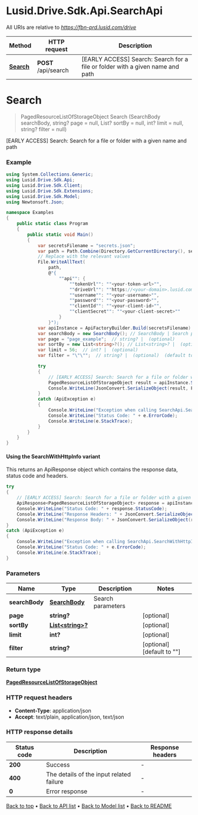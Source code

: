# Lusid.Drive.Sdk.Api.SearchApi

All URIs are relative to *https://fbn-prd.lusid.com/drive*

| Method | HTTP request | Description |
|--------|--------------|-------------|
| [**Search**](SearchApi.md#search) | **POST** /api/search | [EARLY ACCESS] Search: Search for a file or folder with a given name and path |

<a id="search"></a>
# **Search**
> PagedResourceListOfStorageObject Search (SearchBody searchBody, string? page = null, List<string>? sortBy = null, int? limit = null, string? filter = null)

[EARLY ACCESS] Search: Search for a file or folder with a given name and path

### Example
```csharp
using System.Collections.Generic;
using Lusid.Drive.Sdk.Api;
using Lusid.Drive.Sdk.Client;
using Lusid.Drive.Sdk.Extensions;
using Lusid.Drive.Sdk.Model;
using Newtonsoft.Json;

namespace Examples
{
    public static class Program
    {
        public static void Main()
        {
            var secretsFilename = "secrets.json";
            var path = Path.Combine(Directory.GetCurrentDirectory(), secretsFilename);
            // Replace with the relevant values
            File.WriteAllText(
                path, 
                @"{
                    ""api"": {
                        ""tokenUrl"": ""<your-token-url>"",
                        ""driveUrl"": ""https://<your-domain>.lusid.com/drive"",
                        ""username"": ""<your-username>"",
                        ""password"": ""<your-password>"",
                        ""clientId"": ""<your-client-id>"",
                        ""clientSecret"": ""<your-client-secret>""
                    }
                }");
            var apiInstance = ApiFactoryBuilder.Build(secretsFilename).Api<SearchApi>();
            var searchBody = new SearchBody(); // SearchBody | Search parameters
            var page = "page_example";  // string? |  (optional) 
            var sortBy = new List<string>?(); // List<string>? |  (optional) 
            var limit = 56;  // int? |  (optional) 
            var filter = "\"\"";  // string? |  (optional)  (default to "")

            try
            {
                // [EARLY ACCESS] Search: Search for a file or folder with a given name and path
                PagedResourceListOfStorageObject result = apiInstance.Search(searchBody, page, sortBy, limit, filter);
                Console.WriteLine(JsonConvert.SerializeObject(result, Formatting.Indented));
            }
            catch (ApiException e)
            {
                Console.WriteLine("Exception when calling SearchApi.Search: " + e.Message);
                Console.WriteLine("Status Code: " + e.ErrorCode);
                Console.WriteLine(e.StackTrace);
            }
        }
    }
}
```

#### Using the SearchWithHttpInfo variant
This returns an ApiResponse object which contains the response data, status code and headers.

```csharp
try
{
    // [EARLY ACCESS] Search: Search for a file or folder with a given name and path
    ApiResponse<PagedResourceListOfStorageObject> response = apiInstance.SearchWithHttpInfo(searchBody, page, sortBy, limit, filter);
    Console.WriteLine("Status Code: " + response.StatusCode);
    Console.WriteLine("Response Headers: " + JsonConvert.SerializeObject(response.Headers, Formatting.Indented));
    Console.WriteLine("Response Body: " + JsonConvert.SerializeObject(response.Data, Formatting.Indented));
}
catch (ApiException e)
{
    Console.WriteLine("Exception when calling SearchApi.SearchWithHttpInfo: " + e.Message);
    Console.WriteLine("Status Code: " + e.ErrorCode);
    Console.WriteLine(e.StackTrace);
}
```

### Parameters

| Name | Type | Description | Notes |
|------|------|-------------|-------|
| **searchBody** | [**SearchBody**](SearchBody.md) | Search parameters |  |
| **page** | **string?** |  | [optional]  |
| **sortBy** | [**List&lt;string&gt;?**](string.md) |  | [optional]  |
| **limit** | **int?** |  | [optional]  |
| **filter** | **string?** |  | [optional] [default to &quot;&quot;] |

### Return type

[**PagedResourceListOfStorageObject**](PagedResourceListOfStorageObject.md)

### HTTP request headers

 - **Content-Type**: application/json
 - **Accept**: text/plain, application/json, text/json


### HTTP response details
| Status code | Description | Response headers |
|-------------|-------------|------------------|
| **200** | Success |  -  |
| **400** | The details of the input related failure |  -  |
| **0** | Error response |  -  |

[Back to top](#) &#8226; [Back to API list](../README.md#documentation-for-api-endpoints) &#8226; [Back to Model list](../README.md#documentation-for-models) &#8226; [Back to README](../README.md)

